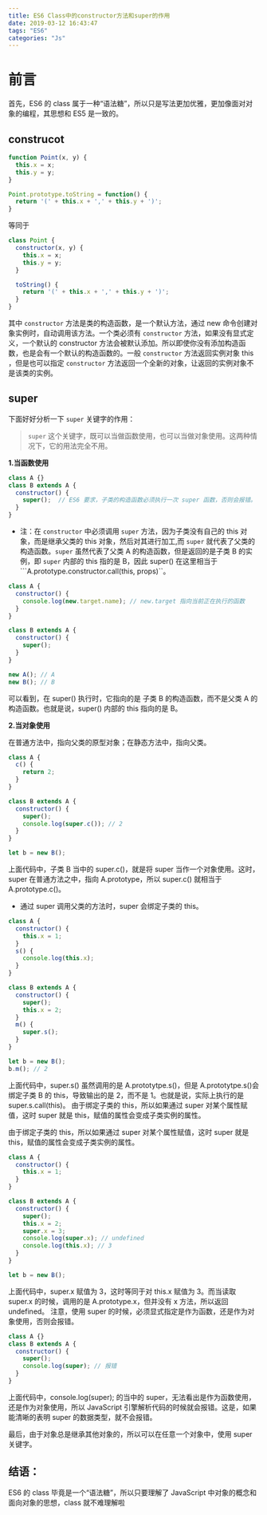 ```yaml
---
title: ES6 Class中的constructor方法和super的作用
date: 2019-03-12 16:43:47
tags: "ES6"
categories: "Js"
---
```


# 前言

首先，ES6 的 class 属于一种“语法糖”，所以只是写法更加优雅，更加像面对对象的编程，其思想和 ES5 是一致的。

## construcot

```js
function Point(x, y) {
  this.x = x;
  this.y = y;
}

Point.prototype.toString = function() {
  return '(' + this.x + ',' + this.y + ')';
}
```

等同于

```js
class Point {
  constructor(x, y) {
    this.x = x;
    this.y = y;
  }

  toString() {
    return '(' + this.x + ',' + this.y + ')';
  }
}
```

其中 `constructor` 方法是类的构造函数，是一个默认方法，通过 new 命令创建对象实例时，自动调用该方法。一个类必须有 `constructor` 方法，如果没有显式定义，一个默认的 constructor 方法会被默认添加。所以即使你没有添加构造函数，也是会有一个默认的构造函数的。一般 `constructor` 方法返回实例对象 this ，但是也可以指定  `constructor` 方法返回一个全新的对象，让返回的实例对象不是该类的实例。


## super

下面好好分析一下 `super` 关键字的作用：

> `super` 这个关键字，既可以当做函数使用，也可以当做对象使用。这两种情况下，它的用法完全不用。

**1.当函数使用**

```js
class A {}
class B extends A {
  constructor() {
    super();  // ES6 要求，子类的构造函数必须执行一次 super 函数，否则会报错。
  }
}
```

* 注：在 `constructor` 中必须调用 `super` 方法，因为子类没有自己的 this 对象，而是继承父类的 this 对象，然后对其进行加工,而 `super` 就代表了父类的构造函数。`super` 虽然代表了父类 A 的构造函数，但是返回的是子类 B 的实例，即 `super` 内部的 this 指的是 B，因此 super() 在这里相当于 ```A.prototype.constructor.call(this, props)``。

```js
class A {
  constructor() {
    console.log(new.target.name); // new.target 指向当前正在执行的函数
  }
}

class B extends A {
  constructor() {
    super();
  }
}

new A(); // A
new B(); // B
```

可以看到，在 super() 执行时，它指向的是 子类 B 的构造函数，而不是父类 A 的构造函数。也就是说，super() 内部的 this 指向的是 B。

<!-- more -->

**2.当对象使用**

在普通方法中，指向父类的原型对象；在静态方法中，指向父类。

```js
class A {
  c() {
    return 2;
  }
}

class B extends A {
  constructor() {
    super();
    console.log(super.c()); // 2
  }
}

let b = new B();
```

上面代码中，子类 B 当中的 super.c()，就是将 super 当作一个对象使用。这时，super 在普通方法之中，指向 A.prototype，所以 super.c() 就相当于 A.prototype.c()。

* 通过 super 调用父类的方法时，super 会绑定子类的 this。

```js
class A {
  constructor() {
    this.x = 1;
  }
  s() {
    console.log(this.x);
  }
}

class B extends A {
  constructor() {
    super();
    this.x = 2;
  }
  m() {
    super.s();
  }
}

let b = new B();
b.m(); // 2
```

上面代码中，super.s() 虽然调用的是 A.prototytpe.s()，但是 A.prototytpe.s()会绑定子类 B 的 this，导致输出的是 2，而不是 1。也就是说，实际上执行的是 super.s.call(this)。
由于绑定子类的 this，所以如果通过 super 对某个属性赋值，这时 super 就是 this，赋值的属性会变成子类实例的属性。

由于绑定子类的 this，所以如果通过 super 对某个属性赋值，这时 super 就是 this，赋值的属性会变成子类实例的属性。

```js
class A {
  constructor() {
    this.x = 1;
  }
}

class B extends A {
  constructor() {
    super();
    this.x = 2;
    super.x = 3;
    console.log(super.x); // undefined
    console.log(this.x); // 3
  }
}

let b = new B();
```

上面代码中，super.x 赋值为 3，这时等同于对 this.x 赋值为 3。而当读取 super.x 的时候，调用的是 A.prototype.x，但并没有 x 方法，所以返回 undefined。
注意，使用 super 的时候，必须显式指定是作为函数，还是作为对象使用，否则会报错。

```js
class A {}
class B extends A {
  constructor() {
    super();
    console.log(super); // 报错
  }
}
```

上面代码中，console.log(super); 的当中的 super，无法看出是作为函数使用，还是作为对象使用，所以 JavaScript 引擎解析代码的时候就会报错。这是，如果能清晰的表明 super 的数据类型，就不会报错。

最后，由于对象总是继承其他对象的，所以可以在任意一个对象中，使用 super 关键字。

## 结语：
ES6 的 class 毕竟是一个“语法糖”，所以只要理解了 JavaScript 中对象的概念和面向对象的思想，class 就不难理解啦